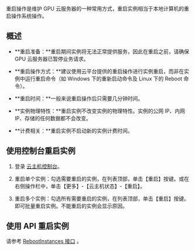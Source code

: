 重启操作是维护 GPU 云服务器的一种常用方式，重启实例相当于本地计算机的重启操作系统操作。

## 概述
 - **重启准备：**重启期间实例将无法正常提供服务，因此在重启之前，请确保 GPU 云服务器已暂停业务请求。
 
 - **重启操作方式：**建议使用云平台提供的重启操作进行实例重启，而非在实例中运行重启命令（如 Windows 下的重新启动命令及 Linux 下的 Reboot 命令）。
 
 - **重启时间：**一般来说重启操作后只需要几分钟时间。
 
 - **实例物理特性：**重启实例不改变实例的物理特性。实例的公网 IP、内网 IP、存储的任何数据都不会改变。
 
 - **计费相关：**重启实例不启动新的实例计费时间。

## 使用控制台重启实例

 1. 登录 [云主机控制台](http://console.tcecqpoc.fsphere.cn/cvm/)。

 2. 重启单个实例：勾选需要重启的实例，在列表顶部，单击【重启】按键。或在右侧操作栏中，单击【更多】-【云主机状态】-【重启】。

 3. 重启多个实例：勾选所有需要重启的实例，在列表顶部，单击【重启】按键。即可批量重启实例。不能重启的实例会显示原因。

## 使用 API 重启实例
请参考 [RebootInstances 接口](http://tcecqpoc.fsphere.cn/doc/api/213/9396) 。
